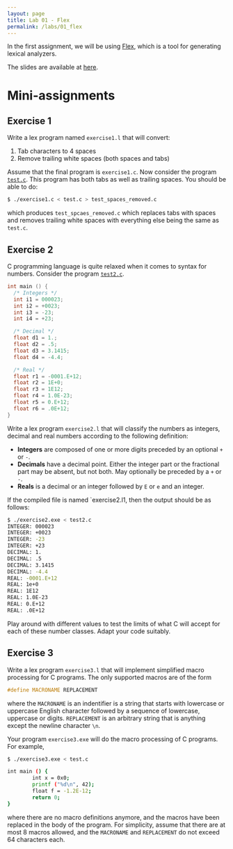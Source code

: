 ```yaml
---
layout: page
title: Lab 01 - Flex
permalink: /labs/01_flex
---
```


In the first assignment, we will be using
[Flex](https://www.cs.virginia.edu/~cr4bd/flex-manual/), which is a tool for
generating lexical analyzers.

The slides are available at [here](lab_01_flex.pdf).

# Mini-assignments

## Exercise 1

Write a lex program named `exercise1.l` that will convert:

1. Tab characters to 4 spaces
2. Remove trailing white spaces (both spaces and tabs)

Assume that the final program is `exercise1.c`. Now consider the program
[`test.c`](test.c). This program has both tabs as well as trailing
spaces. You should be able to do:

```bash
$ ./exercise1.c < test.c > test_spaces_removed.c
```

which produces `test_spcaes_removed.c` which replaces tabs with spaces and
removes trailing white spaces with everything else being the same as `test.c`. 

## Exercise 2

C programming language is quite relaxed when it comes to syntax for numbers.
Consider the program [`test2.c`](test2.c).  

```c
int main () {
  /* Integers */
  int i1 = 000023;
  int i2 = +0023;
  int i3 = -23;
  int i4 = +23;

  /* Decimal */
  float d1 = 1.;
  float d2 = .5;
  float d3 = 3.1415;
  float d4 = -4.4;

  /* Real */
  float r1 = -0001.E+12;
  float r2 = 1E+0;
  float r3 = 1E12;
  float r4 = 1.0E-23;
  float r5 = 0.E+12;
  float r6 = .0E+12;
}
```

Write a lex program `exercise2.l` that will classify the numbers as integers,
decimal and real numbers according to the following definition:

* **Integers** are composed of one or more digits preceded by an optional `+` or
  `-`. 
* **Decimals** have a decimal point. Either the integer part or the fractional
  part may be absent, but not both. May optionally be preceded by a `+` or `-`.
* **Reals** is a decimal or an integer followed by `E` or `e` and an integer.

If the compiled file is named `exercise2.l1, then the output should be as
follows:

```bash
$ ./exercise2.exe < test2.c
INTEGER: 000023
INTEGER: +0023
INTEGER: -23
INTEGER: +23
DECIMAL: 1.
DECIMAL: .5
DECIMAL: 3.1415
DECIMAL: -4.4
REAL: -0001.E+12
REAL: 1e+0
REAL: 1E12
REAL: 1.0E-23
REAL: 0.E+12
REAL: .0E+12
```

Play around with different values to test the limits of what C will accept for
each of these number classes. Adapt your code suitably.

## Exercise 3

Write a lex program `exercise3.l` that will implement simplified macro
processing for C programs. The only supported macros are of the form

```c
#define MACRONAME REPLACEMENT
```

where the `MACRONAME` is an indentifier is a string that starts with lowercase
or uppercase English character followed by a sequence of lowercase, uppercase or
digits. `REPLACEMENT` is an arbitrary string that is anything except the newline
character `\n`.

Your program `exercise3.exe` will do the macro processing of C programs. For
example,

```bash
$ ./exercise3.exe < test.c

int main () {
        int x = 0x0;
        printf ("%d\n", 42);
        float f = -1.2E-12;
        return 0;
}
```

where there are no macro definitions anymore, and the macros have been replaced
in the body of the program. For simplicity, assume that there are at most 8
macros allowed, and the `MACRONAME` and `REPLACEMENT` do not exceed 64
characters each.
